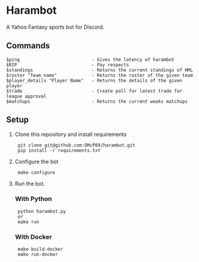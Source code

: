 # Harambot
A Yahoo Fantasy sports bot for Discord.

## Commands
    $ping                           - Gives the latency of harambot
    $RIP                            - Pay respects
    $standings                      - Returns the current standings of HML
    $roster "Team name"             - Returns the roster of the given team
    $player_details "Player Name"   - Returns the details of the given player
    $trade                          - Create poll for latest trade for league approval
    $matchups                       - Returns the current weeks matchups

## Setup

1. Clone this repository and install requirements

        git clone git@github.com:DMcP89/harambot.git
        pip install -r requirements.txt

2. Configure the bot

        make configure

3. Run the bot. 

    ### With Python
        python harambot.py
        or
        make run
    ### With Docker
        make build-docker
        make run-docker